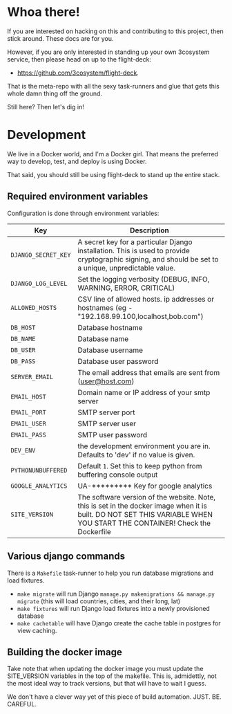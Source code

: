 # Whoa there!
    
If you are interested on hacking on this and contributing to this project, then stick around. These docs are for you.

However, if you are only interested in standing up your own 3cosystem service, then please head on up to the
flight-deck:

  - https://github.com/3cosystem/flight-deck. 
  
That is the meta-repo with all the sexy task-runners and glue that gets this whole damn thing off the ground.

Still here? Then let's dig in!

# Development
We live in a Docker world, and I'm a Docker girl. That means the preferred way to develop, test, and deploy
 is using Docker.

That said, you should still be using flight-deck to stand up the entire stack. 

## Required environment variables
Configuration is done through environment variables:

| Key | Description |
| --- | ----------- |
| `DJANGO_SECRET_KEY`| A secret key for a particular Django installation. This is used to provide cryptographic signing, and should be set to a unique, unpredictable value.| 
| `DJANGO_LOG_LEVEL`| Set the logging verbosity (DEBUG, INFO, WARNING, ERROR, CRITICAL) |
| `ALLOWED_HOSTS`| CSV line of allowed hosts. ip addresses or hostnames (eg  - "192.168.99.100,localhost,bob.com") |
| `DB_HOST` | Database hostname |
| `DB_NAME` | Database name |
| `DB_USER` | Database username |
| `DB_PASS` | Database user password |
| `SERVER_EMAIL` | The email address that emails are sent from (user@host.com) |
| `EMAIL_HOST` | Domain name or IP address of your smtp server |
| `EMAIL_PORT` | SMTP server port |
| `EMAIL_USER` | SMTP server user |
| `EMAIL_PASS` | SMTP user password |
| `DEV_ENV` | the development environment you are in. Defaults to 'dev' if no value is given.| 
| `PYTHONUNBUFFERED` | Default `1`. Set this to keep python from buffering console output|
| `GOOGLE_ANALYTICS` | UA-\*\*\*\*\*\*\*\*\* Key for google analytics|
| `SITE_VERSION` | The software version of the website. Note, this is set in the docker image when it is built. DO NOT SET THIS VARIABLE WHEN YOU START THE CONTAINER! Check the Dockerfile |

## Various django commands
There is a `Makefile` task-runner to help you run database migrations and load fixtures.  

  - `make migrate` will run Django `manage.py makemigrations && manage.py migrate` (this will load countries, cities, and their long, lat)
  - `make fixtures` will run Django load fixtures into a newly provisioned database
  - `make cachetable` will have Django create the cache table in postgres for view caching.

## Building the docker image
Take note that when updating the docker image you must update the SITE_VERSION variables in the top of the makefile.
This is, admidettly, not the most ideal way to track versions, but that will have to wait I guess.

We don't have a clever way yet of this piece of build automation. JUST. BE. CAREFUL.
